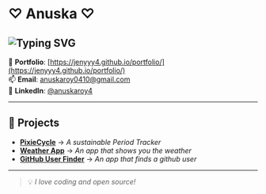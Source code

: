 # ♡ Anuska ♡

![Typing SVG](https://readme-typing-svg.herokuapp.com?font=Fira+Code&size=22&pause=1000&color=F75C7E&width=435&lines=Software+Developer;Open+Source+Enthusiast;Tech+Explorer)
---

📌 **Portfolio**: [https://jenyyy4.github.io/portfolio/](https://jenyyy4.github.io/portfolio/)  
📫 **Email**: anuskaroy0410@gmail.com  
💼 **LinkedIn**: [@anuskaroy4](https://www.linkedin.com/in/anuskaroy4/)  

---

## 📌 Projects  
- **[PixieCycle](https://github.com/jenyyy4/PixieCycle)** → _A sustainable Period Tracker_
- **[Weather App](https://github.com/jenyyy4/weather-app)** → _An app that shows you the weather_
- **[GitHub User Finder](https://github.com/jenyyy4/github-user-finder)** → _An app that finds a github user_  

---

> 💡 _I love coding and open source!_
